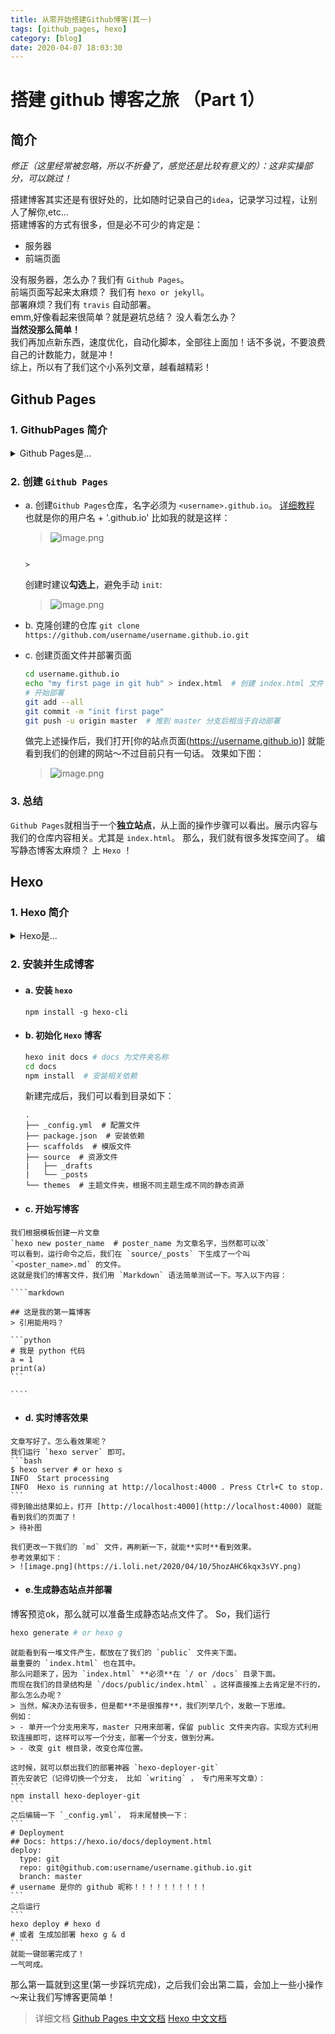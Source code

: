 ```yaml
---
title: 从零开始搭建Github博客(其一)
tags: [github_pages, hexo]
category: [blog]
date: 2020-04-07 18:03:30
---
```

# 搭建 github 博客之旅 （Part 1）

## 简介


*修正（这里经常被忽略，所以不折叠了，感觉还是比较有意义的）：这非实操部分，可以跳过！*

搭建博客其实还是有很好处的，比如随时记录自己的`idea`，记录学习过程，让别人了解你,etc...    
搭建博客的方式有很多，但是必不可少的肯定是：
   - 服务器
   - 前端页面  

没有服务器，怎么办？我们有 `Github Pages`。  
前端页面写起来太麻烦？ 我们有 `hexo or jekyll`。  
部署麻烦？我们有 `travis` 自动部署。  
emm,好像看起来很简单？就是避坑总结？ 没人看怎么办？  
**当然没那么简单！**    
我们再加点新东西，速度优化，自动化脚本，全部往上面加！话不多说，不要浪费自己的计数能力，就是冲！  
综上，所以有了我们这个小系列文章，越看越精彩！


## Github Pages
### 1. GithubPages 简介

<details>
<summary>Github Pages是...</summary>

> GitHub Pages 是一项静态站点托管服务，它直接从 GitHub 上的仓库获取 HTML、CSS 和 JavaScript 文件，（可选）通过构建过程运行文件，然后发布网站。 您可以在 [GitHub Pages 示例集合](https://github.com/collections/github-pages-examples)中查看 GitHub Pages 站点的示例。  
 您可以在 GitHub 的 github.io 域或自己的自定义域上托管站点。 更多信息请参阅“对 GitHub Pages 使用自定义域”。

通俗的说，就是你可以把一个仓库当作**一台服务器(静态)**，可以用 `github.io` 的域名来访问。  
这就解决我们的服务器问题了！  

`Github Pages` 有三类——项目、用户和组织。
区别不大，主要是域名及发布分支的区别。
我们教程使用的 `Github Pages` 是用户类，默认发布源只能为 `master`。（这里要注意哦，只能为 `master`，发布目录为根目录或者 `/docs`）
So，我们开始吧。

</details>

### 2. 创建 `Github Pages`
- a. 创建`Github Pages`仓库，名字必须为 `<username>.github.io`。 [详细教程](https://help.github.com/cn/github/working-with-github-pages/creating-a-github-pages-site)
    也就是你的用户名 + '.github.io' 
    比如我的就是这样：
    > ![image.png](https://i.loli.net/2020/04/09/RMB6AstjyE3m5Dc.png)
                             
                                                                                                                                                                                                    >
    创建时建议**勾选上**，避免手动 `init`:
    > ![image.png](https://i.loli.net/2020/04/09/AhHR5Y7TzvmgeFi.png)
- b. 克隆创建的仓库 
  `git clone https://github.com/username/username.github.io.git`
- c. 创建页面文件并部署页面
   ```bash
   cd username.github.io  
   echo "my first page in git hub" > index.html  # 创建 index.html 文件
   # 开始部署
   git add --all 
   git commit -m "init first page"
   git push -u origin master  # 推到 master 分支后相当于自动部署
   ```
   做完上述操作后，我们打开[你的站点页面(https://username.github.io)]
   就能看到我们的创建的网站～不过目前只有一句话。
    效果如下图：
    > ![image.png](https://i.loli.net/2020/04/09/P8msFpzLXjbSliq.png)
### 3. 总结
`Github Pages`就相当于一个**独立站点**，从上面的操作步骤可以看出。展示内容与我们的仓库内容相关。尤其是 `index.html`。 
那么，我们就有很多发挥空间了。
编写静态博客太麻烦？
上 `Hexo` ！


## Hexo

### 1. Hexo 简介

<details>
  <summary>Hexo是...</summary>
  
> `Hexo` 是一个快速、简洁且高效的**博客框架**。`Hexo` 使用 `Markdown`（或其他渲染引擎）解析文章，在几秒内，即可利用靓丽的主题生成静态网页。


也就是说，我们不用从零开始编写静态网站，利用现有的博客生成器就可以了！
而且 支持 `Markdown`！写文档必备。
效果如何？马上来看。
</details>

### 2. 安装并生成博客
   - #### a. 安装 `hexo`      
         npm install -g hexo-cli
             
     
   - #### b. 初始化 `Hexo` 博客
        ```bash
        hexo init docs # docs 为文件夹名称
        cd docs
        npm install  # 安装相关依赖
        ```
    
     新建完成后，我们可以看到目录如下：
        ```
        .
        ├── _config.yml  # 配置文件
        ├── package.json  # 安装依赖
        ├── scaffolds  # 模版文件
        ├── source  # 资源文件
        |   ├── _drafts
        |   └── _posts
        └── themes  # 主题文件夹，根据不同主题生成不同的静态资源
        ```

   - #### c. 开始写博客
    我们根据模板创建一片文章
    `hexo new poster_name  # poster_name 为文章名字，当然都可以改`
    可以看到，运行命令之后，我们在 `source/_posts` 下生成了一个叫 `<poster_name>.md` 的文件。
    这就是我们的博客文件，我们用 `Markdown` 语法简单测试一下。写入以下内容：
        
    ````markdown
    
    ## 这是我的第一篇博客
    > 引用能用吗？
    
    ```python
    # 我是 python 代码
    a = 1
    print(a)
    ```
    
    ````
   - #### d. 实时博客效果
    文章写好了。怎么看效果呢？  
    我们运行 `hexo server` 即可。
    ```bash
    $ hexo server # or hexo s
    INFO  Start processing
    INFO  Hexo is running at http://localhost:4000 . Press Ctrl+C to stop.
    ```
    得到输出结果如上，打开 [http://localhost:4000](http://localhost:4000) 就能看到我们的页面了！
    > 待补图
    
    我们更改一下我们的 `md` 文件，再刷新一下，就能**实时**看到效果。
    参考效果如下：
    > ![image.png](https://i.loli.net/2020/04/10/5hozAHC6kqx3sVY.png)
   - #### e.生成静态站点并部署
   博客预览ok，那么就可以准备生成静态站点文件了。
   So，我们运行
   ```bash
hexo generate # or hexo g
```
    就能看到有一堆文件产生，都放在了我们的 `public` 文件夹下面。
    最重要的 `index.html` 也在其中。
    那么问题来了，因为 `index.html` **必须**在 `/ or /docs` 目录下面。
    而现在我们的目录结构是 `/docs/public/index.html` 。这样直接推上去肯定是不行的，那么怎么办呢？
    > 当然，解决办法有很多，但是都**不是很推荐**，我们列举几个，发散一下思维。
    例如：
    > - 单开一个分支用来写，master 只用来部署，保留 public 文件夹内容。实现方式利用软连接即可，这样可以写一个分支，部署一个分支，做到分离。
    > - 改变 git 根目录，改变仓库位置。
    
    这时候，就可以祭出我们的部署神器 `hexo-deployer-git`
    首先安装它（记得切换一个分支， 比如 `writing` ， 专门用来写文章）：
    ```
    npm install hexo-deployer-git
    ```
    之后编辑一下 `_config.yml`， 将末尾替换一下：
    ```
    # Deployment
    ## Docs: https://hexo.io/docs/deployment.html
    deploy:
      type: git
      repo: git@github.com:username/username.github.io.git
      branch: master
    # username 是你的 github 昵称！！！！！！！！！！
    ```
    之后运行
    ```
    hexo deploy # hexo d
    # 或者 生成加部署 hexo g & d
    ```
    就能一键部署完成了！
    一气呵成。

那么第一篇就到这里(第一步踩坑完成)，之后我们会出第二篇，会加上一些小操作～来让我们写博客更简单！
> 详细文档
> [Github Pages 中文文档](https://help.github.com/cn/github/working-with-github-pages/about-github-pages)
> [Hexo 中文文档](https://hexo.io/zh-cn/docs/)
   
    
    
